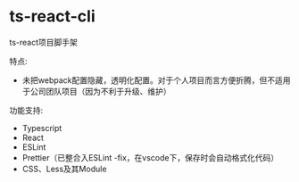 # ts-react-cli
ts-react项目脚手架

特点:
* 未把webpack配置隐藏，透明化配置。对于个人项目而言方便折腾，但不适用于公司团队项目（因为不利于升级、维护）

功能支持:
* Typescript
* React
* ESLint
* Prettier（已整合入ESLint -fix，在vscode下，保存时会自动格式化代码）
* CSS、Less及其Module